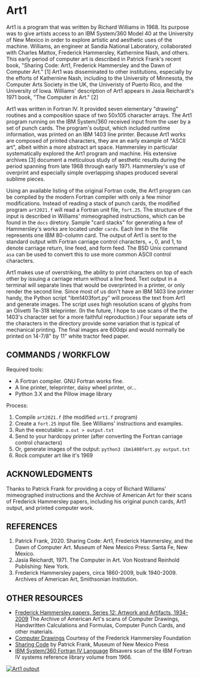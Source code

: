 # Art1

Art1 is a program that was written by Richard Williams in 1968. Its purpose was to give artists access to an IBM System/360 Model 40 at the University of New Mexico in order to explore artistic and aesthetic uses of the machine. Williams, an engineer at Sandia National Laboratory, collaborated with Charles Mattox, Frederick Hammersley, Kathernine Nash, and others. This early period of computer art is described in Patrick Frank's recent book, "Sharing Code: Art1, Frederick Hammersley and the Dawn of Computer Art." [1] Art1 was disseminated to other institutions, especially by the efforts of Kathernine Nash, including to the University of Minnesota, the Computer Arts Society in the UK, the Univeristy of Puerto Rico, and the University of Iowa. Williams' description of Art1 appears in Jasia Reichardt's 1971 book, "The Computer in Art." [2]

Art1 was written in Fortran IV. It provided seven elementary "drawing" routines and a composition space of two 50x105 character arrays. The Art1 program running on the IBM System/360 received input from the user by a set of punch cards. The program's output, which included runtime information, was printed on an IBM 1403 line printer. Because Art1 works are composed of printed characters, they are an early example of "ASCII art", albeit within a more abstract art space. Hammersley in particular systematically explored the Art1 program and machine. His extensive archives [3] document a meticulous study of aesthetic results during the period spanning from late 1968 through early 1971. Hammersley's use of overprint and especially simple overlapping shapes produced several sublime pieces.

Using an available listing of the original Fortran code, the Art1 program can be compiled by the modern Fortran compiler with only a few minor modifications. Instead of reading a stack of punch cards, the modified program `art2021.f` will read a Fortran unit file, `fort.25`. The structure of the input is described in Williams' mimeographed instructions, which can be found in the `docs` diretory. Sample "card stacks" for generating a few of Hammersley's works are located under `cards`. Each line in the file represents one IBM 80-column card. The output of Art1 is sent to the standard output with Fortran carriage control characters, +, 0, and 1, to denote carriage return, line feed, and form feed. The BSD Unix command `asa` can be used to convert this to use more common ASCII control characters.

Art1 makes use of overstriking, the ability to print characters on top of each other by issuing a carriage return without a line feed. Text output in a terminal will separate lines that would be overprinted in a printer, or only render the second line. Since most of us don't have an IBM 1403 line printer handy, the Python script "ibm1403fort.py" will process the text from Art1 and generate images. The script uses high resolution scans of glyphs from an Olivetti Te-318 teleprinter. (In the future, I hope to use scans of the the 1403's character set for a more faithful reproduction.) Four separate sets of the characters in the directory provide some variation that is typical of mechanical printing. The final images are 600dpi and would normally be printed on 14-7/8" by 11" white tractor feed paper.

## COMMANDS / WORKFLOW

Required tools:
- A Fortran compiler. GNU Fortran works fine.
- A line printer, teleprinter, daisy wheel printer, or...
- Python 3.X and the Pillow image library

Process:
1. Compile `art2021.f` (the modified `art1.f` program)
2. Create a `fort.25` input file. See Williams' instructions and examples.
3. Run the executable: `a.out > output.txt`
4. Send to your hardcopy printer (after converting the Fortran carriage control characters)
5. Or, generate images of the output: `python3 ibm1408fort.py output.txt`
6. Rock computer art like it's 1969

## ACKNOWLEDGMENTS

Thanks to Patrick Frank for providing a copy of Richard Williams' mimeographed instructions and the Archive of American Art for their scans of Frederick Hammersley papers, including his original punch cards, Art1 output, and printed computer work.

## REFERENCES

1. Patrick Frank, 2020. Sharing Code: Art1, Frederick Hammersley, and the Dawn of Computer Art. Museum of New Mexico Press: Santa Fe, New Mexico.
2. Jasia Reichardt, 1971. The Computer in Art. Von Nostrand Reinhold Publishing: New York.
3. Frederick Hammersley papers, circa 1860-2009, bulk 1940-2009. Archives of American Art, Smithsonian Institution.

## OTHER RESOURCES
- [Frederick Hammersley papers, Series 12: Artwork and Artifacts, 1934-2009](https://www.aaa.si.edu/collections/frederick-hammersley-papers-7270/series-12) The Archive of American Art's scans of Computer Drawings, Handwritten Calculations and Formulas, Computer Punch Cards, and other materials.
- [Computer Drawings](http://www.hammersleyfoundation.org/index.php/artwork/computer-drawings) Courtesy of the Frederick Hammersley Foundation
- [Sharing Code](http://www.mnmpress.org/?p=allBooks&id=270) by Patrick Frank, Museum of New Mexico Press
- [IBM System/360 Fortran IV Language](https://archive.org/details/bitsavers_ibm360fortVLanguage1966_8202220) Bitsavers scan of the IBM Fortran IV systems reference library volume from 1966.

[![Art1 output](samechg2.jpg)](samechg2.jpg)
